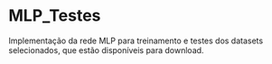 # MLP_Testes
Implementação da rede MLP para treinamento e testes dos datasets selecionados, que estão disponíveis para download.
